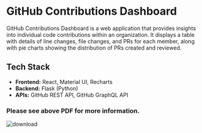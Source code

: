 # GitHub Contributions Dashboard

GitHub Contributions Dashboard is a web application that provides insights into individual code contributions within an organization. It displays a table with details of line changes, file changes, and PRs for each member, along with pie charts showing the distribution of PRs created and reviewed.

## Tech Stack
- **Frontend:** React, Material UI, Recharts
- **Backend:** Flask (Python)
- **APIs:** GitHub REST API, GitHub GraphQL API

### Please see above PDF for more information.
  
![download](https://github.com/user-attachments/assets/8d7a0aa6-414a-4c4a-8e6b-227d5dad7d60)
